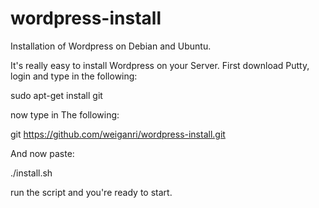 wordpress-install
=================

Installation of Wordpress on Debian and Ubuntu.

It's really easy to install Wordpress on your Server.
First download Putty, login and type in the following:

sudo apt-get install git

now type in The following:

git https://github.com/weiganri/wordpress-install.git

And now paste:

./install.sh

run the script and you're ready to start.
